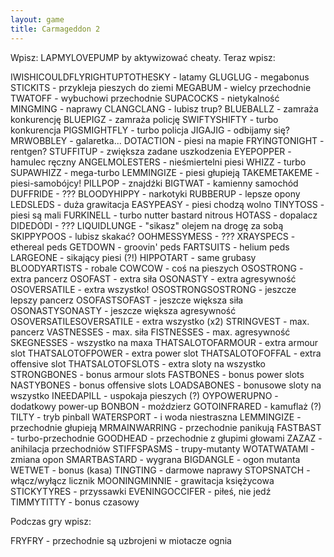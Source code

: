 ```yaml
---
layout: game
title: Carmageddon 2
---
```


Wpisz: LAPMYLOVEPUMP by aktywizować cheaty. Teraz wpisz:

IWISHICOULDFLYRIGHTUPTOTHESKY	- latamy
GLUGLUG                       		- megabonus
STICKITS                      		- przykleja pieszych do ziemi
MEGABUM                       		- wielcy przechodnie
TWATOFF                       		- wybuchowi przechodnie
SUPACOCKS                     		- nietykalność
MINGMING                      		- naprawy
CLANGCLANG                    		- lubisz trup?
BLUEBALLZ                     		- zamraża konkurencję
BLUEPIGZ                      		- zamraża policję
SWIFTYSHIFTY                  		- turbo konkurencja
PIGSMIGHTFLY                  		- turbo policja
JIGAJIG                       		- odbijamy się?
MRWOBBLEY                     		- galaretka...
DOTACTION                     		- piesi na mapie
FRYINGTONIGHT                 		- rentgen?
STUFFITUP                     		- zwiększa zadane 
uszkodzenia
EYEPOPPER                     		- hamulec ręczny
ANGELMOLESTERS                	- nieśmiertelni piesi
WHIZZ                         		- turbo
SUPAWHIZZ                     		- mega-turbo
LEMMINGIZE                    		- piesi głupieją
TAKEMETAKEME                  		- piesi-samobójcy!
PILLPOP                       		- znajdźki
BIGTWAT                       		- kamienny samochód
DUFFRIDE                      		- ???
BLOODYHIPPY                   		- narkotyki
RUBBERUP                      		- lepsze opony
LEDSLEDS                      		- duża grawitacja
EASYPEASY                     		- piesi chodzą wolno
TINYTOSS                      		- piesi są mali
FURKINELL                     		- turbo nutter bastard nitrous
HOTASS                        		- dopalacz
DIDEDODI                      		- ???
LIQUIDLUNGE                   		- "sikasz" olejem na drogę 
za sobą
SKIPPYPOOS                    		- lubisz skakać?
OOHMESSYMESS                  		- ???
XRAYSPECS                     		- ethereal peds
GETDOWN                       		- groovin' peds
FARTSUITS                     		- helium peds
LARGEONE                      		- sikający piesi (?!)
HIPPOTART                     		- same grubasy
BLOODYARTISTS                 		- robale
COWCOW                        		- coś na pieszych
OSOSTRONG                     		- extra pancerz
OSOFAST                       		- extra siła
OSONASTY                      		- extra agresywność
OSOVERSATILE                  		- extra wszystko!
OSOSTRONGSOSTRONG             	- jeszcze lepszy pancerz
OSOFASTSOFAST                 		- jeszcze większa siła
OSONASTYSONASTY               	- jeszcze większa 
agresywność
OSOVERSATILESOVERSATILE       	- extra wszystko (x2)
STRINGVEST                    		- max. pancerz
VASTNESSES                    		- max. siła
FISTNESSES                    		- max. agresywność
SKEGNESSES                    		- wszystko na maxa
THATSALOTOFARMOUR             	- extra armour slot
THATSALOTOFPOWER              	- extra power slot
THATSALOTOFOFFAL              	- extra offensive slot
THATSALOTOFSLOTS              	- extra sloty na wszystko
STRONGBONES                   		- bonus armour slots
FASTBONES                     		- bonus power slots
NASTYBONES                    		- bonus offensive slots
LOADSABONES                   		- bonusowe sloty na 
wszystko
INEEDAPILL                    		- uspokaja pieszych (?)
OYPOWERUPNO                   		- dodatkowy 
power-up
BONBON                        		- moździerz
GOTOINFRARED                  		- kamuflaż (?)
TILTY                         		- tryb pinball
WATERSPORT                    		- i woda niestraszna
LEMMINGIZE                    		- przechodnie głupieją
MRMAINWARRING                 		- przechodnie 
panikują
FASTBAST                      		- turbo-przechodnie
GOODHEAD                      		- przechodnie z głupimi 
głowami
ZAZAZ                         		- anihilacja przechodniów
STIFFSPASMS                   		- trupy-mutanty
WOTATWATAMI                   		- zmiana opon
SMARTBASTARD                  		- wygrana
BIGDANGLE                     		- ogon mutanta
WETWET                        		- bonus (kasa)
TINGTING                      		- darmowe naprawy
STOPSNATCH                    		- włącz/wyłącz licznik
MOONINGMINNIE                 		- grawitacja księżycowa
STICKYTYRES                   		- przyssawki
EVENINGOCCIFER                		- piłeś, nie jedź
TIMMYTITTY                    		- bonus czasowy

Podczas gry wpisz:

FRYFRY - przechodnie są uzbrojeni w miotacze ognia
